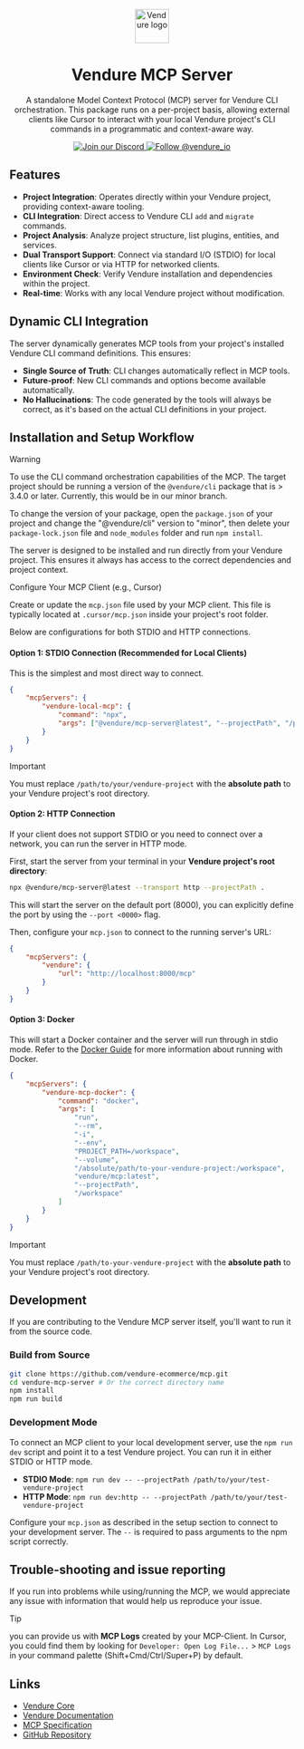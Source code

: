 <p align="center">
  <a href="https://vendure.io">
    <img alt="Vendure logo" height="60" width="auto" src="https://a.storyblok.com/f/192301/252x200/c6608214a9/brand-icon-primary.svg">
  </a>
</p>

<h1 align="center">
  Vendure MCP Server
</h1>
<p align="center">
    A standalone Model Context Protocol (MCP) server for Vendure CLI orchestration. This package runs on a per-project basis, allowing external clients like Cursor to interact with your local Vendure project's CLI commands in a programmatic and context-aware way.

</p>

<p align="center">
  <a href="https://vendure.io/community">
    <img src="https://img.shields.io/badge/join-our%20discord-7289DA.svg" alt="Join our Discord" />
  </a>
  <a href="https://twitter.com/intent/follow?screen_name=vendure_io">
    <img src="https://img.shields.io/twitter/follow/vendure_io" alt="Follow @vendure_io" />
  </a>
</p>

## Features

- **Project Integration**: Operates directly within your Vendure project, providing context-aware tooling.
- **CLI Integration**: Direct access to Vendure CLI `add` and `migrate` commands.
- **Project Analysis**: Analyze project structure, list plugins, entities, and services.
- **Dual Transport Support**: Connect via standard I/O (STDIO) for local clients like Cursor or via HTTP for networked clients.
- **Environment Check**: Verify Vendure installation and dependencies within the project.
- **Real-time**: Works with any local Vendure project without modification.

## Dynamic CLI Integration

The server dynamically generates MCP tools from your project's installed Vendure CLI command definitions. This ensures:

- **Single Source of Truth**: CLI changes automatically reflect in MCP tools.
- **Future-proof**: New CLI commands and options become available automatically.
- **No Hallucinations**: The code generated by the tools will always be correct, as it's based on the actual CLI definitions in your project.

## Installation and Setup Workflow

> [!WARNING]
> To use the CLI command orchestration capabilities of the MCP. The target project should be running a version of the `@vendure/cli` package that is > 3.4.0 or later. Currently, this would be in our minor branch.
>
> To change the version of your package, open the `package.json` of your project and change the "@vendure/cli" version to "minor", then delete your `package-lock.json` file and `node_modules` folder and run `npm install`.

The server is designed to be installed and run directly from your Vendure project. This ensures it always has access to the correct dependencies and project context.

Configure Your MCP Client (e.g., Cursor)

Create or update the `mcp.json` file used by your MCP client. This file is typically located at `.cursor/mcp.json` inside your project's root folder.

Below are configurations for both STDIO and HTTP connections.

#### Option 1: STDIO Connection (Recommended for Local Clients)

This is the simplest and most direct way to connect.

```json
{
    "mcpServers": {
        "vendure-local-mcp": {
            "command": "npx",
            "args": ["@vendure/mcp-server@latest", "--projectPath", "/path/to/your/vendure-project"]
        }
    }
}
```

> [!IMPORTANT]
> You must replace `/path/to/your/vendure-project` with the **absolute path** to your Vendure project's root directory.

#### Option 2: HTTP Connection

If your client does not support STDIO or you need to connect over a network, you can run the server in HTTP mode.

First, start the server from your terminal in your **Vendure project's root directory**:

```bash
npx @vendure/mcp-server@latest --transport http --projectPath .
```

This will start the server on the default port (8000), you can explicitly define the port by using the `--port <0000>` flag.

Then, configure your `mcp.json` to connect to the running server's URL:

```json
{
    "mcpServers": {
        "vendure": {
            "url": "http://localhost:8000/mcp"
        }
    }
}
```

#### Option 3: Docker

This will start a Docker container and the server will run through in stdio mode. Refer to the [Docker Guide](https://github.com/vendure-ecommerce/mcp/blob/master/README-Docker.md) for more information about running with Docker.

```json
{
    "mcpServers": {
        "vendure-mcp-docker": {
            "command": "docker",
            "args": [
                "run",
                "--rm",
                "-i",
                "--env",
                "PROJECT_PATH=/workspace",
                "--volume",
                "/absolute/path/to-your-vendure-project:/workspace",
                "vendure/mcp:latest",
                "--projectPath",
                "/workspace"
            ]
        }
    }
}
```

> [!IMPORTANT]
> You must replace `/path/to-your-vendure-project` with the **absolute path** to your Vendure project's root directory.

## Development

If you are contributing to the Vendure MCP server itself, you'll want to run it from the source code.

### Build from Source

```bash
git clone https://github.com/vendure-ecommerce/mcp.git
cd vendure-mcp-server # Or the correct directory name
npm install
npm run build
```

### Development Mode

To connect an MCP client to your local development server, use the `npm run dev` script and point it to a test Vendure project. You can run it in either STDIO or HTTP mode.

- **STDIO Mode**: `npm run dev -- --projectPath /path/to/your/test-vendure-project`
- **HTTP Mode**: `npm run dev:http -- --projectPath /path/to/your/test-vendure-project`

Configure your `mcp.json` as described in the setup section to connect to your development server. The `--` is required to pass arguments to the npm script correctly.

## Trouble-shooting and issue reporting

If you run into problems while using/running the MCP, we would appreciate any issue with information that would help us reproduce your issue.

> [!TIP]
> you can provide us with **MCP Logs** created by your MCP-Client.
> In Cursor, you could find them by looking for `Developer: Open Log File...` > `MCP Logs` in your command palette (Shift+Cmd/Ctrl/Super+P) by default.

## Links

- [Vendure Core](https://github.com/vendure-ecommerce/vendure)
- [Vendure Documentation](https://www.vendure.io/docs/)
- [MCP Specification](https://spec.modelcontextprotocol.io/)
- [GitHub Repository](https://github.com/vendure-ecommerce/mcp)
